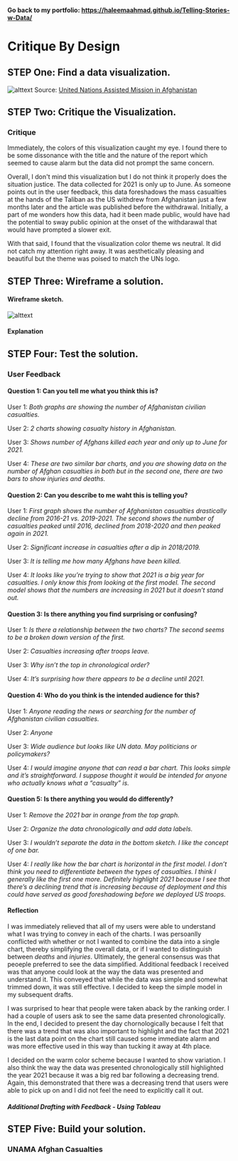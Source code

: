 #### Go back to my portfolio: https://haleemaahmad.github.io/Telling-Stories-w-Data/

# Critique By Design
## STEP One: Find a data visualization. 
![alttext](https://github.com/haleemaahmad/Telling-Stories-w-Data/issues/1#issue-1049372629)
Source: [United Nations Assisted Mission in Afghanistan](https://news.un.org/en/story/2021/07/1096382)

## STEP Two: Critique the Visualization.
### Critique

Immediately, the colors of this visualization caught my eye. I found there to be some dissonance with the title and the nature of the report which seemed to cause alarm but the data did not prompt the same concern. 

Overall, I don't mind this visualization but I do not think it properly does the situation justice. The data collected for 2021 is only up to June. As someone points out in the user feedback, this data foreshadows the mass casualties at the hands of the Taliban as the US withdrew from Afghanistan just a few months later and the article was published before the withdrawal. Initially, a part of me wonders how this data, had it been made public, would have had the potential to sway public opinion at the onset of the withdarawal that would have prompted a slower exit. 

With that said, I found that the visualization color theme ws neutral. It did not catch my attention right away. It was aesthetically pleasing and beautiful but the theme was poised to match the UNs logo.

## STEP Three: Wireframe a solution.
#### Wireframe sketch. 
![alttext](https://github.com/haleemaahmad/Telling-Stories-w-Data/issues/2#issue-1049373033)
#### Explanation 

## STEP Four: Test the solution. 

### User Feedback
#### Question 1: Can you tell me what you think this is?
User 1: *Both graphs are showing the number of Afghanistan civilian casualties.*

User 2: *2 charts showing casualty history in Afghanistan.*

User 3: *Shows number of Afghans killed each year and only up to June for 2021.*

User 4: *These are two similar bar charts, and you are showing data on the number of Afghan casualties in both but in the second one, there are two bars to show injuries and deaths.*

#### Question 2: Can you describe to me waht this is telling you?
User 1: *First graph shows the number of Afghanistan casualties drastically decline from 2016-21 vs. 2019-2021. The second shows the number of casualties peaked until 2016, declined from 2018-2020 and then peaked again in 2021.*

User 2: *Significant increase in casualties after a dip in 2018/2019.*

User 3: *It is telling me how many Afghans have been killed.*

User 4: *It looks like you’re trying to show that 2021 is a big year for casualties. I only know this from looking at the first model. The second model shows that the numbers are increasing in 2021 but it doesn’t stand out.*

#### Question 3: Is there anything you find surprising or confusing?
User 1: *Is there a relationship between the two charts? The second seems to be a broken down version of the first.*

User 2: *Casualties increasing after troops leave.*

User 3: *Why isn’t the top in chronological order?*

User 4: *It’s surprising how there appears to be a decline until 2021.*

#### Question 4: Who do you think is the intended audience for this?
User 1: *Anyone reading the news or searching for the number of Afghanistan civilian casualties.*

User 2: *Anyone*

User 3: *Wide audience but looks like UN data. May politicians or policymakers?*

User 4: *I would imagine anyone that can read a bar chart. This looks simple and it’s straightforward. I suppose thought it would be intended for anyone who actually knows what a “casualty” is.* 

#### Question 5: Is there anything you would do differently?
User 1: *Remove the 2021 bar in orange from the top graph.*

User 2: *Organize the data chronologically and add data labels.*

User 3: *I wouldn’t separate the data in the bottom sketch. I like the concept of one bar.*

User 4: *I really like how the bar chart is horizontal in the first model. I don’t think you need to differentiate between the types of casualties. I think I generally like the first one more.  Definitely highlight 2021 because I see that there’s a declining trend that is increasing because of deployment and this could have served as good foreshadowing before we deployed US troops.*

#### Reflection
I was immediately relieved that all of my users were able to understand what I was trying to convey in each of the charts. I was persoanlly conflicted with whether or not I wanted to combine the data into a single chart, thereby simplifying the overall data, or if I wanted to distinguish between *deaths* and *injuries*. Ultimately, the general consensus was that peoeple preferred to see the data simplified. Additional feedback I received was that anyone could look at the way the data was presented and understand it. This conveyed that while the data was simple and somewhat trimmed down, it was still effective. I decided to keep the simple model in my subsequent drafts. 

I was surprised to hear that people were taken aback by the ranking order. I had a couple of users ask to see the same data presented chronologically. In the end, I decided to present the day chornologically because I felt that there was a trend that was also important to highlight and the fact that 2021 is the last data point on the chart still caused some immediate alarm and was more effective used in this way than tucking it away at 4th place. 

I decided on the warm color scheme because I wanted to show variation. I also think the way the data was presented chronologically still highlighted the year 2021 because it was a big red bar following a decreasing trend. Again, this demonstrated that there was a decreasing trend that users were able to pick up on and I did not feel the need to explicitly call it out. 

##### Additional Drafting with Feedback - Using Tableau

## STEP Five: Build your solution. 
### UNAMA Afghan Casualties
<script type='text/javascript' src='https://prod-useast-b.online.tableau.com/javascripts/api/viz_v1.js'></script><div class='tableauPlaceholder' style='width: 1152px; height: 678px;'><object class='tableauViz' width='1152' height='678' style='display:none;'><param name='host_url' value='https%3A%2F%2Fprod-useast-b.online.tableau.com%2F' /> <param name='embed_code_version' value='3' /> <param name='site_root' value='&#47;t&#47;hjahmadportfolio' /><param name='name' value='CritiqueVisualization-UNAMAAfghanCasualties&#47;AfghanCasualities' /><param name='tabs' value='no' /><param name='toolbar' value='yes' /><param name='showAppBanner' value='false' /></object></div>
